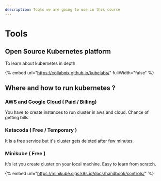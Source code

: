 ```yaml
---
description: Tools we are going to use in this course
---
```


# Tools

## Open Source Kubernetes platform&#x20;

To learn about kubernetes in depth

{% embed url="https://collabnix.github.io/kubelabs/" fullWidth="false" %}

## Where and how to run kubernetes ?

### AWS and Google Cloud ( Paid / Billing)

You have to create instances to run cluster in aws and cloud. Chance of getting bills.

### Katacoda ( Free / Temporary )

It is a free service but it's cluster gets deleted after few minutes.

### Minikube ( Free )

It's let you create cluster on your local machine. Easy to learn from scratch.

{% embed url="https://minikube.sigs.k8s.io/docs/handbook/controls/" %}

